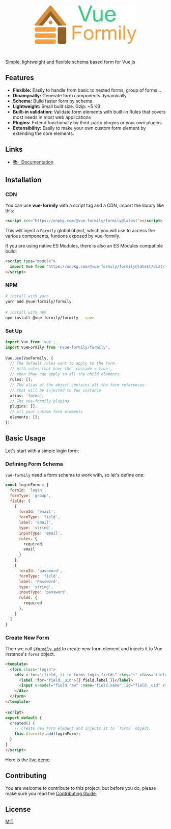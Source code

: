 <p align="center">
  <a href="#" target="_blank">
    <img width="320" src="./.github/logo.png">
  </a>
</p>
<br>

Simple, lightweight and flexible schema based form for Vue.js

## Features
- **Flexible:** Easily to handle from basic to nested forms, group of forms...
- **Dinamycally:** Generate form components dynamically.
- **Schema:** Build faster form by schema.
- **Lightweight:** Small built size. Gzip: ~5 KB
- **Built-in validation:** Validate form elements with built-in Rules that covers most needs in most web applications
- **Plugins:** Extend functionally by third-party plugins or your own plugins.
- **Extensibility:** Easily to make your own custom form element by extending the core elements.

## Links
- [📚 &nbsp; Documentation](https://vue-formily.netlify.app)

## Installation

### CDN
You can use **vue-formily** with a script tag and a CDN, import the library like this:

```html
<script src="https://unpkg.com/@vue-formily/formily@latest"></script>
```

This will inject a `Formily` global object, which you will use to access the various components, funtions exposed by vue-formily.

If you are using native ES Modules, there is also an ES Modules compatible build:

```html
<script type="module">
  import Vue from 'https://unpkg.com/@vue-formily/formily@latest/dist/formily.esm.js'
</script>
```

### NPM
```sh
# install with yarn
yarn add @vue-formily/formily

# install with npm
npm install @vue-formily/formily --save
```

### Set Up

```typescript
import Vue from 'vue';
import VueFormily from '@vue-formily/formily';

Vue.use(VueFormily, {
  // The default rules want to apply to the form.
  // With rules that have the `cascade = true`,
  // then thay can apply to all the child elements.
  rules: [];
  // The alias of the object contains all the form references
  // that will be injected to Vue instance
  alias: 'forms';
  // The vue-formily plugins
  plugins: [];
  // All your custom form elements
  elements: [];
});
```

## Basic Usage
Let's start with a simple login form:

### Defining Form Schema
`vue-formily` need a form schema to work with, so let's define one:

```js
const loginForm = {
  formId: 'login',
  formType: 'group',
  fields: [
    {
      formId: 'email',
      formType: 'field',
      label: 'Email',
      type: 'string',
      inputType: 'email',
      rules: {
        required,
        email
      }
    },
    {
      formId: 'password',
      formType: 'field',
      label: 'Password',
      type: 'string',
      inputType: 'password',
      rules: {
        required
      },
    }
  ]
}
```

### Create New Form
Then we call [`$formily.add`](https://vue-formily.netlify.app/api/extension#addform) to create new form element and injects it to Vue instance's `forms` object.

```html
<template>
  <form class="login">
    <div v-for="(field, i) in forms.login.fields" :key="i" class="field">
      <label :for="field._uid">{{ field.label }}</label>
      <input v-model="field.raw" :name="field.name" :id="field._uid" />
    </div>
  </form>
</template>

<script>
export default {
  created() {
    // Create new form element and injects it to `forms` object.
    this.$formily.add(loginForm);
  }
}
</script>
```

Here is the [live demo](https://vue-formily.netlify.app/getting%20started/basic-usage).


## Contributing

You are welcome to contribute to this project, but before you do, please make sure you read the [Contributing Guide](.github/CONTRIBUTING.md).

## License

[MIT](./LICENSE)
